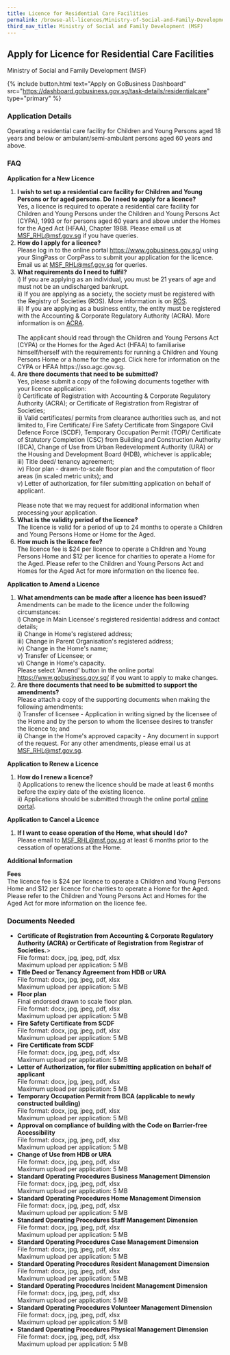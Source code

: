 ```yaml
---
title: Licence for Residential Care Facilities
permalink: /browse-all-licences/Ministry-of-Social-and-Family-Development-(MSF)/Licence-for-Residential-Care-Facilities
third_nav_title: Ministry of Social and Family Development (MSF)
---
```


## Apply for Licence for Residential Care Facilities

Ministry of Social and Family Development (MSF)

{% include button.html text="Apply on GoBusiness Dashboard" src="https://dashboard.gobusiness.gov.sg/task-details/residentialcare" type="primary" %}

<H3>Application Details</H3>

<p>Operating a residential care facility for Children and Young Persons aged 18 years and below or ambulant/semi-ambulant persons aged 60 years and above.</p>

<h3>FAQ</h3>

<p><strong>Application for a New Licence</strong></p>

<ol>
<li>
<strong>I wish to set up a residential care facility for Children and Young Persons or for aged persons. Do I need to apply for a licence?</strong><br>
Yes, a licence is required to operate a residential care facility for Children and Young Persons under the Children and Young Persons Act (CYPA), 1993 or for persons aged 60 years and above under the Homes for the Aged Act (HFAA), Chapter 1988. Please email us at <a href="mailto:MSF_RHL@msf.gov.sg">MSF_RHL@msf.gov.sg</a> if you have queries.
</li>

<li>
<strong>How do I apply for a licence?</strong><br>
Please log in to the online portal <a href="https://www.gobusiness.gov.sg/" target="_blank" rel="noopener">https://www.gobusiness.gov.sg/</a> using your SingPass or CorpPass to submit your application for the licence. Email us at <a href="mailto:MSF_RHL@msf.gov.sg">MSF_RHL@msf.gov.sg</a> for queries.
</li>

<li>
<strong>What requirements do I need to fulfil?</strong><br>
i) If you are applying as an individual, you must be 21 years of age and must not be an undischarged bankrupt.<br>
ii) If you are applying as a society, the society must be registered with the Registry of Societies (ROS). More information is on <a href="https://www.mha.gov.sg/mha-e-services/ros/registered-societies" target="_blank" rel="noopener">ROS</a>.<br>
iii) If you are applying as a business entity, the entity must be registered with the Accounting & Corporate Regulatory Authority (ACRA). More information is on <a href="https://www.acra.gov.sg/" target="_blank" rel="noopener">ACRA</a>.<br><br>
The applicant should read through the Children and Young Persons Act (CYPA) or the Homes for the Aged Act (HFAA) to familiarise himself/herself with the requirements for running a Children and Young Persons Home or a home for the aged. Click here for information on the CYPA or HFAA https://sso.agc.gov.sg.
</li>


<li>
<strong>Are there documents that need to be submitted?</strong><br>
Yes, please submit a copy of the following documents together with your licence application:<br>
i) Certificate of Registration with Accounting & Corporate Regulatory Authority (ACRA); or Certificate of Registration from Registrar of Societies;<br>
ii) Valid certificates/ permits from clearance authorities such as, and not limited to, Fire Certificate/ Fire Safety Certificate from Singapore Civil Defence Force (SCDF), Temporary Occupation Permit (TOP)/ Certificate of Statutory Completion (CSC) from Building and Construction Authority (BCA), Change of Use from Urban Redevelopment Authority (URA) or the Housing and Development Board (HDB), whichever is applicable;<br>
iii) Title deed/ tenancy agreement;<br>
iv) Floor plan - drawn-to-scale floor plan and the computation of floor areas (in scaled metric units); and<br>
v) Letter of authorization, for filer submitting application on behalf of applicant.<br><br>
Please note that we may request for additional information when processing your application.
</li>


<li>
<strong>What is the validity period of the licence?</strong><br>
The licence is valid for a period of up to 24 months to operate a Children and Young Persons Home or Home for the Aged.
</li>

<li>
<strong>How much is the licence fee?</strong><br>
The licence fee is $24 per licence to operate a Children and Young Persons Home and $12 per licence for charities to operate a Home for the Aged. Please refer to the Children and Young Persons Act and Homes for the Aged Act for more information on the licence fee.
</li>

</ol>


<p><strong>Application to Amend a Licence</strong></p>
<ol>
<li>
<strong>What amendments can be made after a licence has been issued?</strong><br>
Amendments can be made to the licence under the following circumstances:<br>
i) Change in Main Licensee's registered residential address and contact details;<br>
ii) Change in Home's registered address;<br>
iii) Change in Parent Organisation's registered address;<br>
iv) Change in the Home's name;<br>
v) Transfer of Licensee; or<br>
vi) Change in Home's capacity.<br>
Please select 'Amend' button in the online portal <a href="https://www.gobusiness.gov.sg/" target="_blank" rel="noopener">https://www.gobusiness.gov.sg/</a> if you want to apply to make changes.
</li>

<li>
<strong>Are there documents that need to be submitted to support the amendments?</strong><br>
Please attach a copy of the supporting documents when making the following amendments:<br>
i) Transfer of licensee - Application in writing signed by the licensee of the Home and by the person to whom the licensee desires to transfer the licence to; and<br>
ii) Change in the Home's approved capacity - Any document in support of the request. For any other amendments, please email us at <a href="mailto:MSF_RHL@msf.gov.sg">MSF_RHL@msf.gov.sg</a>.

</li>

</ol>

<p><strong>Application to Renew a Licence</strong></p>
<ol>
<li>
<strong>How do I renew a licence?</strong><br>
i) Applications to renew the licence should be made at least 6 months before the expiry date of the existing licence.<br>
ii) Applications should be submitted through the online portal <a href="https://www.gobusiness.gov.sg/" target="_blank" rel="noopener">online portal</a>.
</li>

</ol>

<p><strong>Application to Cancel a Licence</strong></p>
<ol>
<li>
<strong>If I want to cease operation of the Home, what should I do?</strong><br>
Please email to <a href="mailto:MSF_RHL@msf.gov.sg">MSF_RHL@msf.gov.sg</a> at least 6 months prior to the cessation of operations at the Home.
</li>
</ol>

<strong>Additional Information</strong>

<p><strong>Fees</strong><br>
The licence fee is $24 per licence to operate a Children and Young Persons Home and $12 per licence for charities to operate a Home for the Aged. Please refer to the Children and Young Persons Act and Homes for the Aged Act for more information on the licence fee.
</p>

<H3>Documents Needed</H3>

<ul>
<li><strong>Certificate of Registration from Accounting & Corporate Regulatory Authority (ACRA) or Certificate of Registration from Registrar of Societies.</strong>><br>
File format: docx, jpg, jpeg, pdf, xlsx<br>
Maximum upload per application: 5 MB
</li>
<li><strong>Title Deed or Tenancy Agreement from HDB or URA</strong><br>
File format: docx, jpg, jpeg, pdf, xlsx<br>
Maximum upload per application: 5 MB
</li>
<li><strong>Floor plan</strong><br />Final endorsed drawn to scale floor plan.<br>
File format: docx, jpg, jpeg, pdf, xlsx<br>
Maximum upload per application: 5 MB
</li>
<li><strong>Fire Safety Certificate from SCDF</strong><br>
File format: docx, jpg, jpeg, pdf, xlsx<br>
Maximum upload per application: 5 MB
</li>
<li><strong>Fire Certificate from SCDF</strong><br>
File format: docx, jpg, jpeg, pdf, xlsx<br>
Maximum upload per application: 5 MB
</li>
<li><strong>Letter of Authorization, for filer submitting application on behalf of applicant</strong><br>
File format: docx, jpg, jpeg, pdf, xlsx<br>
Maximum upload per application: 5 MB
</li>
<li><strong>Temporary Occupation Permit from BCA (applicable to newly constructed building)</strong><br>
File format: docx, jpg, jpeg, pdf, xlsx<br>
Maximum upload per application: 5 MB
</li>
<li><strong>Approval on compliance of building with the Code on Barrier-free Accessibility</strong><br>
File format: docx, jpg, jpeg, pdf, xlsx<br>
Maximum upload per application: 5 MB
</li>
<li><strong>Change of Use from HDB or URA</strong><br>
File format: docx, jpg, jpeg, pdf, xlsx<br>
Maximum upload per application: 5 MB
</li>
<li><strong>Standard Operating Procedures Business Management Dimension</strong><br>
File format: docx, jpg, jpeg, pdf, xlsx<br>
Maximum upload per application: 5 MB
</li>
<li><strong>Standard Operating Procedures Home Management Dimension</strong><br>
File format: docx, jpg, jpeg, pdf, xlsx<br>
Maximum upload per application: 5 MB
</li>
<li><strong>Standard Operating Procedures Staff Management Dimension</strong><br>
File format: docx, jpg, jpeg, pdf, xlsx<br>
Maximum upload per application: 5 MB
</li>
<li><strong>Standard Operating Procedures Case Management Dimension</strong><br>
File format: docx, jpg, jpeg, pdf, xlsx<br>
Maximum upload per application: 5 MB
</li>
<li><strong>Standard Operating Procedures Resident Management Dimension</strong><br>
File format: docx, jpg, jpeg, pdf, xlsx<br>
Maximum upload per application: 5 MB
</li>
<li><strong>Standard Operating Procedures Incident Management Dimension</strong><br>
File format: docx, jpg, jpeg, pdf, xlsx<br>
Maximum upload per application: 5 MB
</li>
<li><strong>Standard Operating Procedures Volunteer Management Dimension</strong><br>
File format: docx, jpg, jpeg, pdf, xlsx<br>
Maximum upload per application: 5 MB
</li>
<li><strong>Standard Operating Procedures Physical Management Dimension</strong><br>
File format: docx, jpg, jpeg, pdf, xlsx<br>
Maximum upload per application: 5 MB
</li>
</ul>

